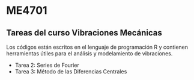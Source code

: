 # ME4701
## Tareas del curso Vibraciones Mecánicas

Los códigos están escritos en el lenguaje de programación R y contienen herramientas útiles para el análisis y modelamiento de vibraciones.
- Tarea 2: Series de Fourier
- Tarea 3: Método de las Diferencias Centrales
